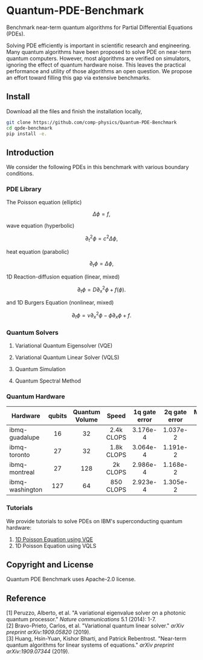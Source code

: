 # Quantum-PDE-Benchmark

Benchmark near-term quantum algorithms for Partial Differential Equations (PDEs). 

Solving PDE efficiently is important in scientific research and engineering.
Many quantum algorithms have been proposed to solve PDE on near-term quantum computers.
However, most algorithms are verified on simulators, ignoring the effect of quantum hardware noise.
This leaves the practical performance and utility of those algorithms an open question. 
We propose an effort toward filling this gap via extensive benchmarks.

## Install

Download all the files and finish the installation locally,

```bash
git clone https://github.com/comp-physics/Quantum-PDE-Benchmark
cd qpde-benchmark
pip install -e.
```

## Introduction

We consider the following PDEs in this benchmark with various boundary conditions.


### PDE Library

The Poisson equation (elliptic)

$$
\Delta \phi = f,
$$

wave equation (hyperbolic)

$$
\partial_t^2 \phi = c^2 \Delta  \phi,
$$

heat equation (parabolic)

$$
\partial_t \phi =  \Delta  \phi,
$$

1D Reaction-diffusion equation (linear, mixed)

$$
\partial_t \phi =  D\partial_x^2\phi + f(\phi).
$$

and 1D Burgers Equation (nonlinear, mixed)

$$
\partial_t \phi =  \nu \partial_x^2\phi - \phi \partial_x \phi + f.
$$

### Quantum Solvers

1. Variational Quantum Eigensolver (VQE) 

2. Variational Quantum Linear Solver (VQLS)

3. Quantum Simulation

4. Quantum Spectral Method

### Quantum Hardware

|Hardware | qubits | Quantum Volume | Speed | 1q gate error | 2q gate error| Measurement error | Vendor|
| ----------- | :-----------: |:-----------: |:-----------: |:-----------: |:-----------: |:-----------: |----------- |
|ibmq-guadalupe| 16 | 32 | 2.4k CLOPS | 3.176e-4 | 1.037e-2 | 1.795e-2 | IBM |
|ibmq-toronto  | 27 | 32 | 1.8k CLOPS | 3.064e-4 | 1.191e-2 | 2.930e-2 | IBM |
|ibmq-montreal | 27 | 128 | 2k CLOPS | 2.986e-4 | 1.168e-2 | 1.569e-2 | IBM |
|ibmq-washington| 127 | 64 | 850 CLOPS | 2.923e-4 | 1.305e-2 | 1.170e-2 | IBM |

### Tutorials

We provide tutorials to solve PDEs on IBM's superconducting quantum hardware:
1. [1D Poisson Equation using VQE](https://github.com/comp-physics/Quantum-PDE-Benchmark/blob/master/tutorials/1D_Poisson.ipynb)
2. 1D Poisson Equation using VQLS


## Copyright and License
Quantum PDE Benchmark uses Apache-2.0 license.

## Reference
[1] Peruzzo, Alberto, et al. "A variational eigenvalue solver on a photonic quantum processor." *Nature communications* 5.1 (2014): 1-7.  
[2] Bravo-Prieto, Carlos, et al. "Variational quantum linear solver." *arXiv preprint arXiv:1909.05820* (2019).  
[3] Huang, Hsin-Yuan, Kishor Bharti, and Patrick Rebentrost. "Near-term quantum algorithms for linear systems of equations." *arXiv preprint arXiv:1909.07344* (2019).

